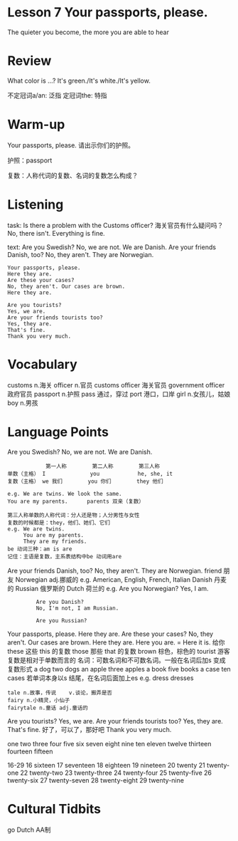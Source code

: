 # Lesson 7 Your passports, please.

The quieter you become, the more you are able to hear

# Review

What color is ...?
It's green./It's white./It's yellow.

不定冠词a/an: 泛指
定冠词the: 特指

# Warm-up 

Your passports, please.
请出示你们的护照。

护照：passport

复数：人称代词的复数、名词的复数怎么构成？

# Listening

task:
    Is there a problem with the Customs officer?
    海关官员有什么疑问吗？
    No, there isn't. Everything is fine.

text:
    Are you Swedish?
    No, we are not. We are Danish.
    Are your friends Danish, too?
    No, they aren't. They are Norwegian.

    Your passports, please.
    Here they are.
    Are these your cases?
    No, they aren't. Our cases are brown.
    Here they are. 

    Are you tourists?
    Yes, we are.
    Are your friends tourists too?
    Yes, they are.
    That's fine.
    Thank you very much.

# Vocabulary

customs n.海关
officer n.官员
    customs officer 海关官员
    government officer 政府官员
passport n.护照
    pass 通过，穿过
    port 港口，口岸
girl n.女孩儿，姑娘
boy n.男孩

# Language Points

Are you Swedish?
No, we are not. We are Danish.

                第一人称        第二人称        第三人称
    单数（主格） I              you            he, she, it
    复数（主格） we 我们        you 你们        they 他们

    e.g. We are twins. We look the same.
    You are my parents.      parents 双亲（复数）

    第三人称单数的人称代词：分人还是物；人分男性与女性
    复数的时候都是：they，他们、她们、它们
    e.g. We are twins.
         You are my parents.
         They are my friends.
    be 动词三种：am is are
    记住：主语是复数，主系表结构中be 动词用are
Are your friends Danish, too?
No, they aren't. They are Norwegian.
    friend 朋友
    Norwegian adj.挪威的
    e.g. American, English, French, Italian
    Danish 丹麦的
    Russian 俄罗斯的
    Dutch 荷兰的
        e.g. Are you Norwegian?
             Yes, I am.

             Are you Danish?
             No, I'm not, I am Russian.

             Are you Russian?

Your passports, please.
Here they are.
Are these your cases?
No, they aren't. Our cases are brown.
Here they are. 
    Here you are. = Here it is. 给你
    these 这些 this 的复数
    those 那些 that 的复数
    brown 棕色，棕色的
    tourist 游客
    复数是相对于单数而言的
    名词：可数名词和不可数名词。一般在名词后加s 变成复数形式
        a dog 
        two dogs
        an apple
        three apples
        a book 
        five books
        a case
        ten cases
    若单词本身以s 结尾，在名词后面加上es
        e.g. dress
             dresses
            
    tale n.故事，传说    v.谈论，搬弄是否
    fairy n.小精灵，小仙子
    fairytale n.童话 adj.童话的

Are you tourists?
Yes, we are.
Are your friends tourists too?
Yes, they are.
That's fine.
    好了，可以了，那好吧
Thank you very much.

one two three four five six seven eight nine ten eleven twelve thirteen fourteen fifteen

16-29
16 sixteen
17 seventeen
18 eighteen
19 nineteen
20 twenty
21 twenty-one
22 twenty-two
23 twenty-three
24 twenty-four
25 twenty-five
26 twenty-six
27 twenty-seven
28 twenty-eight
29 twenty-nine

# Cultural Tidbits

go Dutch    AA制